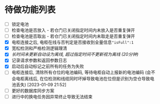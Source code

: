 # 待做功能列表

- [ ] 锁定电池
- [ ] 检查电池是否放入 - 若仓门已关闭指定时间内未放入是否重复弹开
- [ ] 检查电池是否取出 - 若仓门已关闭指定时间内未取走是否重复弹开
- [x] 电柜连接之后, 电柜在线与否判定是否接收到全量信息`"isFull":1`
- [x] 宽松检测和严格检测逻辑理清
- [x] *长时间未更新自动设为离线, 超过指定时间不更新视为离线 (20分钟)*
- [x] 记录请求参数和返回参数日志
- [x] 启动后自动标记之前所有的任务为失败
- [ ] 电柜连接后, 清除所有仓位的电池编码, 等待电柜自动上报新的电池编码 (会不会电柜离线后, 在位检测和线缆同时坏掉导致电池在位但是识别为空仓导致电池丢失) [2023-01-09 21:52]
- [ ] 更好的数据库同步方案
- [ ] 进行中的换电任务因异常终止导致无法结束